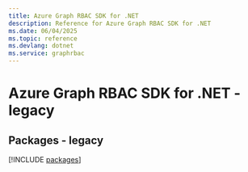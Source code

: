 ```yaml
---
title: Azure Graph RBAC SDK for .NET
description: Reference for Azure Graph RBAC SDK for .NET
ms.date: 06/04/2025
ms.topic: reference
ms.devlang: dotnet
ms.service: graphrbac
---
```

# Azure Graph RBAC SDK for .NET - legacy
## Packages - legacy
[!INCLUDE [packages](graph-rbac-index.md)]